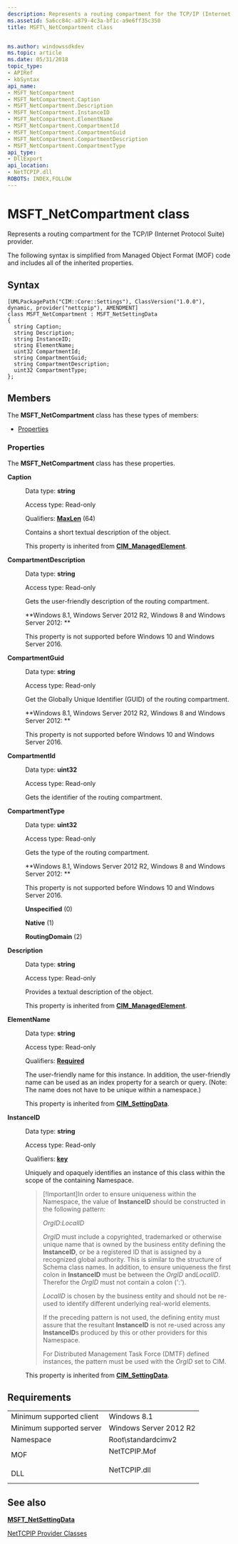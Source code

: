 ```yaml
---
description: Represents a routing compartment for the TCP/IP (Internet Protocol Suite) provider.
ms.assetid: 5a6cc84c-a879-4c3a-bf1c-a9e6ff35c350
title: MSFT\_NetCompartment class


ms.author: windowssdkdev
ms.topic: article
ms.date: 05/31/2018
topic_type: 
- APIRef
- kbSyntax
api_name: 
- MSFT_NetCompartment
- MSFT_NetCompartment.Caption
- MSFT_NetCompartment.Description
- MSFT_NetCompartment.InstanceID
- MSFT_NetCompartment.ElementName
- MSFT_NetCompartment.CompartmentId
- MSFT_NetCompartment.CompartmentGuid
- MSFT_NetCompartment.CompartmentDescription
- MSFT_NetCompartment.CompartmentType
api_type: 
- DllExport
api_location: 
- NetTCPIP.dll
ROBOTS: INDEX,FOLLOW
---
```


# MSFT\_NetCompartment class

Represents a routing compartment for the TCP/IP (Internet Protocol Suite) provider.

The following syntax is simplified from Managed Object Format (MOF) code and includes all of the inherited properties.

## Syntax

``` syntax
[UMLPackagePath("CIM::Core::Settings"), ClassVersion("1.0.0"), dynamic, provider("nettcpip"), AMENDMENT]
class MSFT_NetCompartment : MSFT_NetSettingData
{
  string Caption;
  string Description;
  string InstanceID;
  string ElementName;
  uint32 CompartmentId;
  string CompartmentGuid;
  string CompartmentDescription;
  uint32 CompartmentType;
};
```

## Members

The **MSFT\_NetCompartment** class has these types of members:

-   [Properties](#properties)

### Properties

The **MSFT\_NetCompartment** class has these properties.

<dl> <dt>

**Caption**
</dt> <dd> <dl> <dt>

Data type: **string**
</dt> <dt>

Access type: Read-only
</dt> <dt>

Qualifiers: [**MaxLen**](/windows/win32/wmisdk/standard-qualifiers) (64)
</dt> </dl>

Contains a short textual description of the object.

This property is inherited from [**CIM\_ManagedElement**](cim-managedelement.md).

</dd> <dt>

**CompartmentDescription**
</dt> <dd> <dl> <dt>

Data type: **string**
</dt> <dt>

Access type: Read-only
</dt> </dl>

Gets the user-friendly description of the routing compartment.

**Windows 8.1, Windows Server 2012 R2, Windows 8 and Windows Server 2012:  **

This property is not supported before Windows 10 and Windows Server 2016.

</dd> <dt>

**CompartmentGuid**
</dt> <dd> <dl> <dt>

Data type: **string**
</dt> <dt>

Access type: Read-only
</dt> </dl>

Get the Globally Unique Identifier (GUID) of the routing compartment.

**Windows 8.1, Windows Server 2012 R2, Windows 8 and Windows Server 2012:  **

This property is not supported before Windows 10 and Windows Server 2016.

</dd> <dt>

**CompartmentId**
</dt> <dd> <dl> <dt>

Data type: **uint32**
</dt> <dt>

Access type: Read-only
</dt> </dl>

Gets the identifier of the routing compartment.

</dd> <dt>

**CompartmentType**
</dt> <dd> <dl> <dt>

Data type: **uint32**
</dt> <dt>

Access type: Read-only
</dt> </dl>

Gets the type of the routing compartment.

**Windows 8.1, Windows Server 2012 R2, Windows 8 and Windows Server 2012:  **

This property is not supported before Windows 10 and Windows Server 2016.

<dl> <dt>

<span id="Unspecified"></span><span id="unspecified"></span><span id="UNSPECIFIED"></span>**Unspecified** (0)
</dt> <dt>

<span id="Native"></span><span id="native"></span><span id="NATIVE"></span>**Native** (1)
</dt> <dt>

<span id="RoutingDomain"></span><span id="routingdomain"></span><span id="ROUTINGDOMAIN"></span>**RoutingDomain** (2)
</dt> </dl>

</dd> <dt>

**Description**
</dt> <dd> <dl> <dt>

Data type: **string**
</dt> <dt>

Access type: Read-only
</dt> </dl>

Provides a textual description of the object.

This property is inherited from [**CIM\_ManagedElement**](cim-managedelement.md).

</dd> <dt>

**ElementName**
</dt> <dd> <dl> <dt>

Data type: **string**
</dt> <dt>

Access type: Read-only
</dt> <dt>

Qualifiers: [**Required**](/windows/win32/wmisdk/standard-qualifiers)
</dt> </dl>

The user-friendly name for this instance. In addition, the user-friendly name can be used as an index property for a search or query. (Note: The name does not have to be unique within a namespace.)

This property is inherited from [**CIM\_SettingData**](cim-settingdata.md).

</dd> <dt>

**InstanceID**
</dt> <dd> <dl> <dt>

Data type: **string**
</dt> <dt>

Access type: Read-only
</dt> <dt>

Qualifiers: [**key**](/windows/win32/wmisdk/key-qualifier)
</dt> </dl>

Uniquely and opaquely identifies an instance of this class within the scope of the containing Namespace.

> \[!Important\]In order to ensure uniqueness within the Namespace, the value of **InstanceID** should be constructed in the following pattern:
>
> *OrgID*:*LocalID*
>
> *OrgID* must include a copyrighted, trademarked or otherwise unique name that is owned by the business entity defining the **InstanceID**, or be a registered ID that is assigned by a recognized global authority. This is similar to the structure of Schema class names. In addition, to ensure uniqueness the first colon in **InstanceID** must be between the *OrgID* and*LocalID*. Therefor the *OrgID* must not contain a colon (':').
>
> *LocalID* is chosen by the business entity and should not be re-used to identify different underlying real-world elements.
>
> If the preceding pattern is not used, the defining entity must assure that the resultant **InstanceID** is not re-used across any **InstanceID**s produced by this or other providers for this Namespace.
>
> For Distributed Management Task Force (DMTF) defined instances, the pattern must be used with the *OrgID* set to CIM.

 

This property is inherited from [**CIM\_SettingData**](cim-settingdata.md).

</dd> </dl>

## Requirements



|                                     |                                                                                         |
|-------------------------------------|-----------------------------------------------------------------------------------------|
| Minimum supported client<br/> | Windows 8.1<br/>                                                                  |
| Minimum supported server<br/> | Windows Server 2012 R2<br/>                                                       |
| Namespace<br/>                | Root\\standardcimv2<br/>                                                          |
| MOF<br/>                      | <dl> <dt>NetTCPIP.Mof</dt> </dl> |
| DLL<br/>                      | <dl> <dt>NetTCPIP.dll</dt> </dl> |



## See also

<dl> <dt>

[**MSFT\_NetSettingData**](msft-netsettingdata-nettcpip.md)
</dt> <dt>

[NetTCPIP Provider Classes](net-tcpip-classes.md)
</dt> </dl>

 

